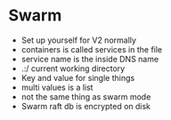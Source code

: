 # Swarm

- Set up yourself for V2 normally
- containers is called services in the file
- service name is the inside DNS name
- .:/ current working directory
- Key and value for single things
- multi values is a list
- not the same thing as swarm mode
- Swarm raft db is encrypted on disk
